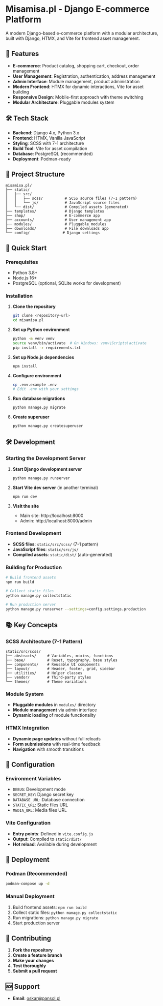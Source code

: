 # Misamisa.pl - Django E-commerce Platform

A modern Django-based e-commerce platform with a modular architecture, built with Django, HTMX, and Vite for frontend asset management.

## 🚀 Features

- **E-commerce**: Product catalog, shopping cart, checkout, order management
- **User Management**: Registration, authentication, address management
- **Admin Interface**: Module management, product administration
- **Modern Frontend**: HTMX for dynamic interactions, Vite for asset building
- **Responsive Design**: Mobile-first approach with theme switching
- **Modular Architecture**: Pluggable modules system

## 🛠️ Tech Stack

- **Backend**: Django 4.x, Python 3.x
- **Frontend**: HTMX, Vanilla JavaScript
- **Styling**: SCSS with 7-1 architecture
- **Build Tool**: Vite for asset compilation
- **Database**: PostgreSQL (recommended)
- **Deployment**: Podman-ready

## 📁 Project Structure

```
misamisa.pl/
├── static/
│   ├── src/
│   │   ├── scss/          # SCSS source files (7-1 pattern)
│   │   └── js/            # JavaScript source files
│   └── dist/              # Compiled assets (generated)
├── templates/             # Django templates
├── shop/                  # E-commerce app
├── accounts/              # User management app
├── modules/               # Pluggable modules
├── downloads/             # File downloads app
└── config/               # Django settings
```

## 🚀 Quick Start

### Prerequisites
- Python 3.8+
- Node.js 16+
- PostgreSQL (optional, SQLite works for development)

### Installation

1. **Clone the repository**
   ```bash
   git clone <repository-url>
   cd misamisa.pl
   ```

2. **Set up Python environment**
   ```bash
   python -m venv venv
   source venv/bin/activate  # On Windows: venv\Scripts\activate
   pip install -r requirements.txt
   ```

3. **Set up Node.js dependencies**
   ```bash
   npm install
   ```

4. **Configure environment**
   ```bash
   cp .env.example .env
   # Edit .env with your settings
   ```

5. **Run database migrations**
   ```bash
   python manage.py migrate
   ```

6. **Create superuser**
   ```bash
   python manage.py createsuperuser
   ```

## 🛠️ Development

### Starting the Development Server

1. **Start Django development server**
   ```bash
   python manage.py runserver
   ```

2. **Start Vite dev server** (in another terminal)
   ```bash
   npm run dev
   ```

3. **Visit the site**
   - Main site: http://localhost:8000
   - Admin: http://localhost:8000/admin

### Frontend Development

- **SCSS files**: `static/src/scss/` (7-1 pattern)
- **JavaScript files**: `static/src/js/`
- **Compiled assets**: `static/dist/` (auto-generated)

### Building for Production

```bash
# Build frontend assets
npm run build

# Collect static files
python manage.py collectstatic

# Run production server
python manage.py runserver --settings=config.settings.production
```

## 📚 Key Concepts

### SCSS Architecture (7-1 Pattern)
```
static/src/scss/
├── abstracts/     # Variables, mixins, functions
├── base/          # Reset, typography, base styles
├── components/    # Reusable UI components
├── layout/        # Header, footer, grid, sidebar
├── utilities/     # Helper classes
├── vendor/        # Third-party styles
└── themes/        # Theme variations
```

### Module System
- **Pluggable modules** in `modules/` directory
- **Module management** via admin interface
- **Dynamic loading** of module functionality

### HTMX Integration
- **Dynamic page updates** without full reloads
- **Form submissions** with real-time feedback
- **Navigation** with smooth transitions

## 🔧 Configuration

### Environment Variables
- `DEBUG`: Development mode
- `SECRET_KEY`: Django secret key
- `DATABASE_URL`: Database connection
- `STATIC_URL`: Static files URL
- `MEDIA_URL`: Media files URL

### Vite Configuration
- **Entry points**: Defined in `vite.config.js`
- **Output**: Compiled to `static/dist/`
- **Hot reload**: Available during development

## 🚀 Deployment

### Podman (Recommended)
```bash
podman-compose up -d
```

### Manual Deployment
1. Build frontend assets: `npm run build`
2. Collect static files: `python manage.py collectstatic`
3. Run migrations: `python manage.py migrate`
4. Start production server

## 🤝 Contributing

1. **Fork the repository**
2. **Create a feature branch**
3. **Make your changes**
4. **Test thoroughly**
5. **Submit a pull request**

## 🆘 Support

- **Email**: oskar@pansol.pl